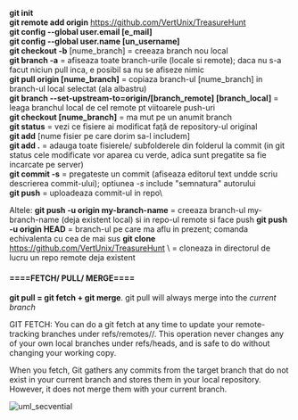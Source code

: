 **git init** \
**git remote add origin** https://github.com/VertUnix/TreasureHunt \
**git config --global user.email [e_mail]**\
**git config --global user.name [un_username]**\
**git checkout -b** [nume_branch]   = creeaza branch nou local\
**git branch -a** = afiseaza toate branch-urile (locale si remote); daca nu s-a facut niciun pull inca, e posibil sa nu se afiseze nimic \
**git pull origin [nume_branch]**  = copiaza branch-ul [nume_branch] in branch-ul local selectat (ala albastru)\
**git branch --set-upstream-to=origin/[branch_remote] [branch_local]** = leaga branchul local de cel remote pt viitoarele push-uri \
**git checkout [nume_branch]**   = ma mut pe un anumit branch\
**git status**  = vezi ce fisiere ai modificat față de repository-ul original\
**git add** [nume fisier pe care dorim sa-l includem]\
**git add .**    = adauga toate fisierele/ subfolderele din folderul la commit (in git status cele modificate vor aparea cu verde, adica sunt pregatite sa fie incarcate pe server)\
**git commit -s**   = pregateste un commit (afiseaza editorul text undde scriu descrierea commit-ului); optiunea *-s* include "semnatura" autorului\
**git push**    = uploadeaza commit-ul in repo\

Altele:
**git push -u origin my-branch-name** = creeaza branch-ul my-branch-name (deja existent local) si in repo-ul remote si face push
**git push -u origin HEAD** = branch-ul pe care ma aflu in prezent; comanda echivalenta cu cea de mai sus
**git clone** https://github.com/VertUnix/TreasureHunt \  = cloneaza in directorul de lucru un repo remote deja existent


#### ====FETCH/ PULL/ MERGE====

**git pull = git fetch + git merge**.
git pull will always merge into the *current branch*

GIT FETCH: You can do a git fetch at any time to update your remote-tracking branches under refs/remotes/<remote>/. This operation never changes any of your own local branches under refs/heads, and is safe to do without changing your working copy.

When you fetch, Git gathers any commits from the target branch that do not exist in your current branch and stores them in your local repository. However, it does not merge them with your current branch.

![uml_secvential](https://i.stack.imgur.com/XwVzT.png)


